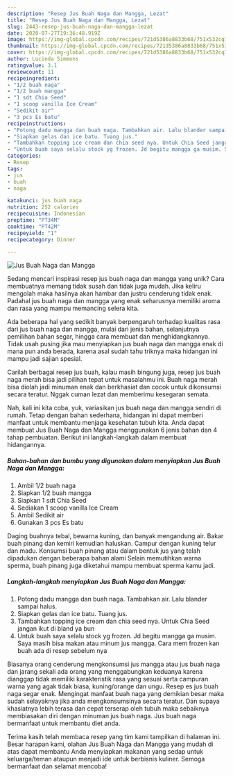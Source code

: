```yaml
---
description: "Resep Jus Buah Naga dan Mangga, Lezat"
title: "Resep Jus Buah Naga dan Mangga, Lezat"
slug: 2443-resep-jus-buah-naga-dan-mangga-lezat
date: 2020-07-27T19:36:48.919Z
image: https://img-global.cpcdn.com/recipes/721d5386a8833b68/751x532cq70/jus-buah-naga-dan-mangga-foto-resep-utama.jpg
thumbnail: https://img-global.cpcdn.com/recipes/721d5386a8833b68/751x532cq70/jus-buah-naga-dan-mangga-foto-resep-utama.jpg
cover: https://img-global.cpcdn.com/recipes/721d5386a8833b68/751x532cq70/jus-buah-naga-dan-mangga-foto-resep-utama.jpg
author: Lucinda Simmons
ratingvalue: 3.1
reviewcount: 11
recipeingredient:
- "1/2 buah naga"
- "1/2 buah mangga"
- "1 sdt Chia Seed"
- "1 scoop vanilla Ice Cream"
- "Sedikit air"
- "3 pcs Es batu"
recipeinstructions:
- "Potong dadu mangga dan buah naga. Tambahkan air. Lalu blander sampai halus."
- "Siapkan gelas dan ice batu. Tuang jus."
- "Tambahkan topping ice cream dan chia seed nya. Untuk Chia Seed jangan ikut di bland ya bun"
- "Untuk buah saya selalu stock yg frozen. Jd begitu mangga ga musim. Saya masih bisa makan atau minum jus mangga. Cara mem frozen kan buah ada di resep sebelum nya"
categories:
- Resep
tags:
- jus
- buah
- naga

katakunci: jus buah naga 
nutrition: 252 calories
recipecuisine: Indonesian
preptime: "PT34M"
cooktime: "PT42M"
recipeyield: "1"
recipecategory: Dinner

---
```



![Jus Buah Naga dan Mangga](https://img-global.cpcdn.com/recipes/721d5386a8833b68/751x532cq70/jus-buah-naga-dan-mangga-foto-resep-utama.jpg)

Sedang mencari inspirasi resep jus buah naga dan mangga yang unik? Cara membuatnya memang tidak susah dan tidak juga mudah. Jika keliru mengolah maka hasilnya akan hambar dan justru cenderung tidak enak. Padahal jus buah naga dan mangga yang enak seharusnya memiliki aroma dan rasa yang mampu memancing selera kita.

Ada beberapa hal yang sedikit banyak berpengaruh terhadap kualitas rasa dari jus buah naga dan mangga, mulai dari jenis bahan, selanjutnya pemilihan bahan segar, hingga cara membuat dan menghidangkannya. Tidak usah pusing jika mau menyiapkan jus buah naga dan mangga enak di mana pun anda berada, karena asal sudah tahu triknya maka hidangan ini mampu jadi sajian spesial.

Carilah berbagai resep jus buah, kalau masih bingung juga, resep jus buah naga merah bisa jadi pilihan tepat untuk masalahmu ini. Buah naga merah bisa diolah jadi minuman enak dan berkhasiat dan cocok untuk dikonsumsi secara teratur. Nggak cuman lezat dan memberimu kesegaran semata.


Nah, kali ini kita coba, yuk, variasikan jus buah naga dan mangga sendiri di rumah. Tetap dengan bahan sederhana, hidangan ini dapat memberi manfaat untuk membantu menjaga kesehatan tubuh kita. Anda dapat membuat Jus Buah Naga dan Mangga menggunakan 6 jenis bahan dan 4 tahap pembuatan. Berikut ini langkah-langkah dalam membuat hidangannya.

<!--inarticleads1-->

##### Bahan-bahan dan bumbu yang digunakan dalam menyiapkan Jus Buah Naga dan Mangga:

1. Ambil 1/2 buah naga
1. Siapkan 1/2 buah mangga
1. Siapkan 1 sdt Chia Seed
1. Sediakan 1 scoop vanilla Ice Cream
1. Ambil Sedikit air
1. Gunakan 3 pcs Es batu


Daging buahnya tebal, bewarna kuning, dan banyak mengandung air. Bakar buah pinang dan kemiri kemudian haluskan. Campur dengan kuning telur dan madu. Konsumsi buah pinang atau dalam bentuk jus yang telah dipadukan dengan beberapa bahan alami Selain memutihkan warna sperma, buah pinang juga diketahui mampu membuat sperma kamu jadi. 

<!--inarticleads2-->

##### Langkah-langkah menyiapkan Jus Buah Naga dan Mangga:

1. Potong dadu mangga dan buah naga. Tambahkan air. Lalu blander sampai halus.
1. Siapkan gelas dan ice batu. Tuang jus.
1. Tambahkan topping ice cream dan chia seed nya. Untuk Chia Seed jangan ikut di bland ya bun
1. Untuk buah saya selalu stock yg frozen. Jd begitu mangga ga musim. Saya masih bisa makan atau minum jus mangga. Cara mem frozen kan buah ada di resep sebelum nya


Biasanya orang cenderung mengkonsumsi jus mangga atau jus buah naga dan jarang sekali ada orang yang menggabungkan keduanya karena dianggap tidak memiliki karakteristik rasa yang sesuai serta campuran warna yang agak tidak biasa, kuning/orange dan ungu. Resep es jus buah naga segar enak. Mengingat manfaat buah naga yang demikian besar maka sudah selayaknya jika anda mengkonsumsinya secara teratur. Dan supaya khasiatnya lebih terasa dan cepat terserap oleh tubuh maka sebaiknya membiasakan diri dengan minuman jus buah naga. Jus buah naga bermanfaat untuk membantu diet anda. 

Terima kasih telah membaca resep yang tim kami tampilkan di halaman ini. Besar harapan kami, olahan Jus Buah Naga dan Mangga yang mudah di atas dapat membantu Anda menyiapkan makanan yang sedap untuk keluarga/teman ataupun menjadi ide untuk berbisnis kuliner. Semoga bermanfaat dan selamat mencoba!

